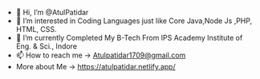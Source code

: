 - 👋 Hi, I’m @AtulPatidar
- 👀 I’m interested in Coding Languages just like Core Java,Node Js ,PHP, HTML, CSS.
- 🌱 I’m currently Completed My B-Tech From IPS Academy Institute of Eng. & Sci., Indore 
- 📫 How to reach me -> Atulpatidar1709@gmail.com
- More about Me -> https://atulpatidar.netlify.app/
<!---
AtulPatidar1709/AtulPatidar1709 is a ✨ special ✨ repository because its `README.md` (this file) appears on your GitHub profile.
You can click the Preview link to take a look at your changes.
--->
